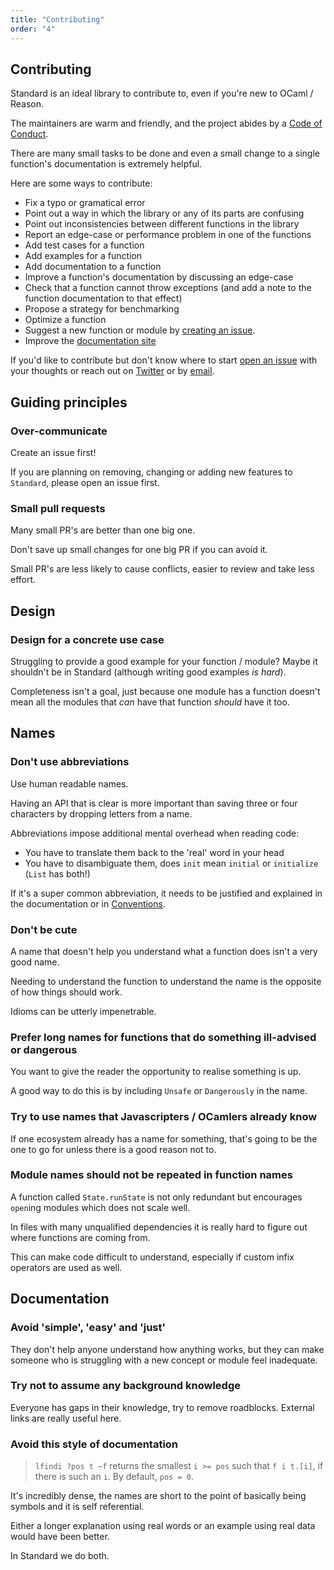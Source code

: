 ```yaml
---
title: "Contributing"
order: "4"
---
```


## Contributing

Standard is an ideal library to contribute to, even if you're new to OCaml / Reason.

The maintainers are warm and friendly, and the project abides by a [Code of Conduct](../.github/CODE_OF_CONDUCT.md).

There are many small tasks to be done and even a small change to a single function's documentation is extremely helpful.

Here are some ways to contribute:

- Fix a typo or gramatical error
- Point out a way in which the library or any of its parts are confusing
- Point out inconsistencies between different functions in the library
- Report an edge-case or performance problem in one of the functions
- Add test cases for a function
- Add examples for a function
- Add documentation to a function
- Improve a function's documentation by discussing an edge-case
- Check that a function cannot throw exceptions (and add a note to the function documentation to that effect)
- Propose a strategy for benchmarking
- Optimize a function
- Suggest a new function or module by [creating an issue](https://github.com/Dean177/reason-standard/issues/new). 
- Improve the [documentation site](https://github.com/Dean177/reason-standard/tree/master/website)

If you'd like to contribute but don't know where to start [open an
issue](https://github.com/Dean177/reason-standard/issues/new) with your thoughts
or reach out on [Twitter](https://twitter.com/Dean177) or by
[email](mailto:deanmerchant@gmail.com).

## Guiding principles

### Over-communicate 

Create an issue first!

If you are planning on removing, changing or adding new features to `Standard`, please open an issue first.

### Small pull requests

Many small PR's are better than one big one.

Don't save up small changes for one big PR if you can avoid it.

Small PR's are less likely to cause conflicts, easier to review and take less effort.

## Design

### Design for a concrete use case

Struggling to provide a good example for your function / module? Maybe it shouldn't be in Standard (although writing good examples *is hard*).

Completeness isn't a goal, just because one module has a function doesn't mean all the modules that *can* have that function *should* have it too. 

## Names

### Don't use abbreviations

Use human readable names.

Having an API that is clear is more important than saving three or four characters by dropping letters from a name.

Abbreviations impose additional mental overhead when reading code:
- You have to translate them back to the 'real' word in your head
- You have to disambiguate them, does `init` mean `initial` or `initialize` (`List` has both!)

If it's a super common abbreviation, it needs to be justified and explained in the documentation or in [Conventions](./conventions).

### Don't be cute

A name that doesn't help you understand what a function does isn't a very good name. 

Needing to understand the function to understand the name is the opposite of how things should work.

Idioms can be utterly impenetrable.

### Prefer long names for functions that do something ill-advised or dangerous

You want to give the reader the opportunity to realise something is up. 

A good way to do this is by including `Unsafe` or `Dangerously` in the name.

### Try to use names that Javascripters / OCamlers already know

If one ecosystem already has a name for something, that's going to be the one to
go for unless there is a good reason not to.

### Module names should not be repeated in function names

A function called `State.runState` is not only redundant but encourages `open`ing modules which does not scale well. 

In files with many unqualified dependencies it is really hard to figure out where functions are coming from.

This can make code difficult to understand, especially if custom infix operators are used as well. 

## Documentation

### Avoid 'simple', 'easy' and 'just'

They don't help anyone understand how anything works, but they can make someone who is struggling with a new concept or module feel inadequate.

### Try not to assume any background knowledge

Everyone has gaps in their knowledge, try to remove roadblocks. External links are really useful here.

### Avoid this style of documentation

> `lfindi ?pos t ~f` returns the smallest `i >= pos` such that `f i t.[i]`, if there is such an `i`. By default, `pos = 0`.

It's incredibly dense, the names are short to the point of basically being symbols and it is self referential. 

Either a longer explanation using real words or an example using real data would have been better.

In Standard we do both.
